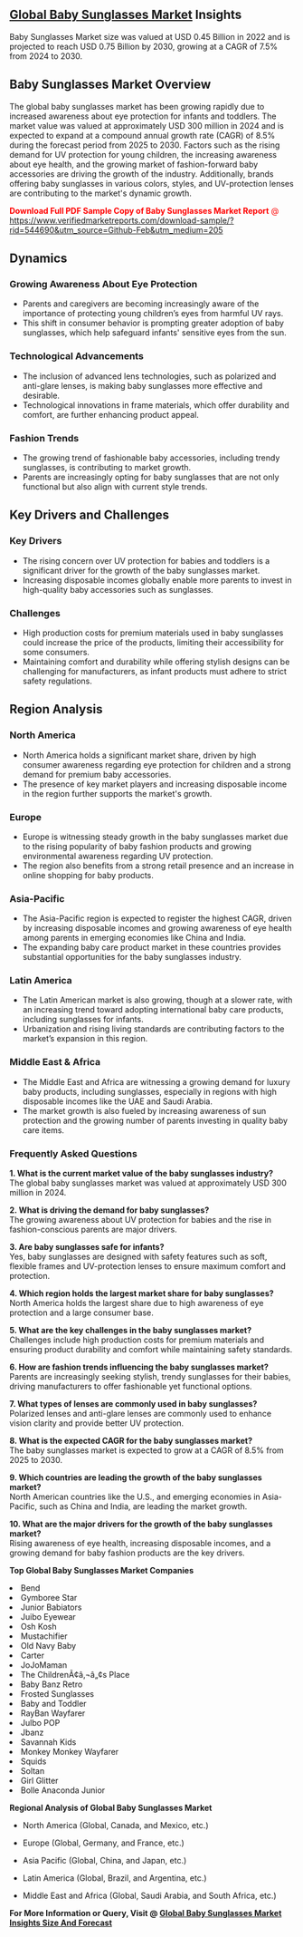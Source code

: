 <h2><a href="https://www.verifiedmarketreports.com/download-sample/?rid=544690&amp;utm_source=Github&amp;utm_medium=205" target="_blank">Global Baby Sunglasses Market</a> Insights</h2><p>Baby Sunglasses Market size was valued at USD 0.45 Billion in 2022 and is projected to reach USD 0.75 Billion by 2030, growing at a CAGR of 7.5% from 2024 to 2030.</p><p><h2>Baby Sunglasses Market Overview</h2> <p>The global baby sunglasses market has been growing rapidly due to increased awareness about eye protection for infants and toddlers. The market value was valued at approximately USD 300 million in 2024 and is expected to expand at a compound annual growth rate (CAGR) of 8.5% during the forecast period from 2025 to 2030. Factors such as the rising demand for UV protection for young children, the increasing awareness about eye health, and the growing market of fashion-forward baby accessories are driving the growth of the industry. Additionally, brands offering baby sunglasses in various colors, styles, and UV-protection lenses are contributing to the market's dynamic growth.</p> <p><p><span class=""><span style="color: #ff0000;"><strong>Download Full PDF Sample Copy of Baby Sunglasses Market Report</strong> @ </span><a href="https://www.verifiedmarketreports.com/download-sample/?rid=544690&amp;utm_source=Github-Feb&amp;utm_medium=205" target="_blank">https://www.verifiedmarketreports.com/download-sample/?rid=544690&amp;utm_source=Github-Feb&amp;utm_medium=205</a></span></p></p> <h2>Dynamics</h2> <h3>Growing Awareness About Eye Protection</h3> <ul> <li>Parents and caregivers are becoming increasingly aware of the importance of protecting young children’s eyes from harmful UV rays.</li> <li>This shift in consumer behavior is prompting greater adoption of baby sunglasses, which help safeguard infants' sensitive eyes from the sun.</li> </ul> <h3>Technological Advancements</h3> <ul> <li>The inclusion of advanced lens technologies, such as polarized and anti-glare lenses, is making baby sunglasses more effective and desirable.</li> <li>Technological innovations in frame materials, which offer durability and comfort, are further enhancing product appeal.</li> </ul> <h3>Fashion Trends</h3> <ul> <li>The growing trend of fashionable baby accessories, including trendy sunglasses, is contributing to market growth.</li> <li>Parents are increasingly opting for baby sunglasses that are not only functional but also align with current style trends.</li> </ul> <h2>Key Drivers and Challenges</h2> <h3>Key Drivers</h3> <ul> <li>The rising concern over UV protection for babies and toddlers is a significant driver for the growth of the baby sunglasses market.</li> <li>Increasing disposable incomes globally enable more parents to invest in high-quality baby accessories such as sunglasses.</li> </ul> <h3>Challenges</h3> <ul> <li>High production costs for premium materials used in baby sunglasses could increase the price of the products, limiting their accessibility for some consumers.</li> <li>Maintaining comfort and durability while offering stylish designs can be challenging for manufacturers, as infant products must adhere to strict safety regulations.</li> </ul> <h2>Region Analysis</h2> <h3>North America</h3> <ul> <li>North America holds a significant market share, driven by high consumer awareness regarding eye protection for children and a strong demand for premium baby accessories.</li> <li>The presence of key market players and increasing disposable income in the region further supports the market's growth.</li> </ul> <h3>Europe</h3> <ul> <li>Europe is witnessing steady growth in the baby sunglasses market due to the rising popularity of baby fashion products and growing environmental awareness regarding UV protection.</li> <li>The region also benefits from a strong retail presence and an increase in online shopping for baby products.</li> </ul> <h3>Asia-Pacific</h3> <ul> <li>The Asia-Pacific region is expected to register the highest CAGR, driven by increasing disposable incomes and growing awareness of eye health among parents in emerging economies like China and India.</li> <li>The expanding baby care product market in these countries provides substantial opportunities for the baby sunglasses industry.</li> </ul> <h3>Latin America</h3> <ul> <li>The Latin American market is also growing, though at a slower rate, with an increasing trend toward adopting international baby care products, including sunglasses for infants.</li> <li>Urbanization and rising living standards are contributing factors to the market’s expansion in this region.</li> </ul> <h3>Middle East & Africa</h3> <ul> <li>The Middle East and Africa are witnessing a growing demand for luxury baby products, including sunglasses, especially in regions with high disposable incomes like the UAE and Saudi Arabia.</li> <li>The market growth is also fueled by increasing awareness of sun protection and the growing number of parents investing in quality baby care items.</li> </ul> <h3>Frequently Asked Questions</h3> <p><strong>1. What is the current market value of the baby sunglasses industry?</strong><br>The global baby sunglasses market was valued at approximately USD 300 million in 2024.</p> <p><strong>2. What is driving the demand for baby sunglasses?</strong><br>The growing awareness about UV protection for babies and the rise in fashion-conscious parents are major drivers.</p> <p><strong>3. Are baby sunglasses safe for infants?</strong><br>Yes, baby sunglasses are designed with safety features such as soft, flexible frames and UV-protection lenses to ensure maximum comfort and protection.</p> <p><strong>4. Which region holds the largest market share for baby sunglasses?</strong><br>North America holds the largest share due to high awareness of eye protection and a large consumer base.</p> <p><strong>5. What are the key challenges in the baby sunglasses market?</strong><br>Challenges include high production costs for premium materials and ensuring product durability and comfort while maintaining safety standards.</p> <p><strong>6. How are fashion trends influencing the baby sunglasses market?</strong><br>Parents are increasingly seeking stylish, trendy sunglasses for their babies, driving manufacturers to offer fashionable yet functional options.</p> <p><strong>7. What types of lenses are commonly used in baby sunglasses?</strong><br>Polarized lenses and anti-glare lenses are commonly used to enhance vision clarity and provide better UV protection.</p> <p><strong>8. What is the expected CAGR for the baby sunglasses market?</strong><br>The baby sunglasses market is expected to grow at a CAGR of 8.5% from 2025 to 2030.</p> <p><strong>9. Which countries are leading the growth of the baby sunglasses market?</strong><br>North American countries like the U.S., and emerging economies in Asia-Pacific, such as China and India, are leading the market growth.</p> <p><strong>10. What are the major drivers for the growth of the baby sunglasses market?</strong><br>Rising awareness of eye health, increasing disposable incomes, and a growing demand for baby fashion products are the key drivers.</p> </p><p><strong>Top Global Baby Sunglasses Market Companies</strong></p><div data-test-id=""><p><li>Bend</li><li> Gymboree Star</li><li> Junior Babiators</li><li> Juibo Eyewear</li><li> Osh Kosh</li><li> Mustachifier</li><li> Old Navy Baby</li><li> Carter</li><li> JoJoMaman</li><li> The ChildrenÃ¢â‚¬â„¢s Place</li><li> Baby Banz Retro</li><li> Frosted Sunglasses</li><li> Baby and Toddler</li><li> RayBan Wayfarer</li><li> Julbo POP</li><li> Jbanz</li><li> Savannah Kids</li><li> Monkey Monkey Wayfarer</li><li> Squids</li><li> Soltan</li><li> Girl Glitter</li><li> Bolle Anaconda Junior</li></p><div><strong>Regional Analysis of&nbsp;Global Baby Sunglasses Market</strong></div><ul><li dir="ltr"><p dir="ltr">North America&nbsp;(Global, Canada, and Mexico, etc.)</p></li><li dir="ltr"><p dir="ltr">Europe (Global, Germany, and France, etc.)</p></li><li dir="ltr"><p dir="ltr">Asia Pacific&nbsp;(Global, China, and Japan, etc.)</p></li><li dir="ltr"><p dir="ltr">Latin America&nbsp;(Global, Brazil, and Argentina, etc.)</p></li><li dir="ltr">Middle East and Africa&nbsp;(Global, Saudi Arabia, and South Africa, etc.)</li></ul><p><strong>For More Information or Query, Visit @&nbsp;</strong><strong><a href="https://www.verifiedmarketreports.com/product/baby-sunglasses-market-size-and-forecast/?utm_source=Github&amp;utm_medium=205" target="_blank">Global Baby Sunglasses Market Insights Size And Forecast</a></strong></p></div>
